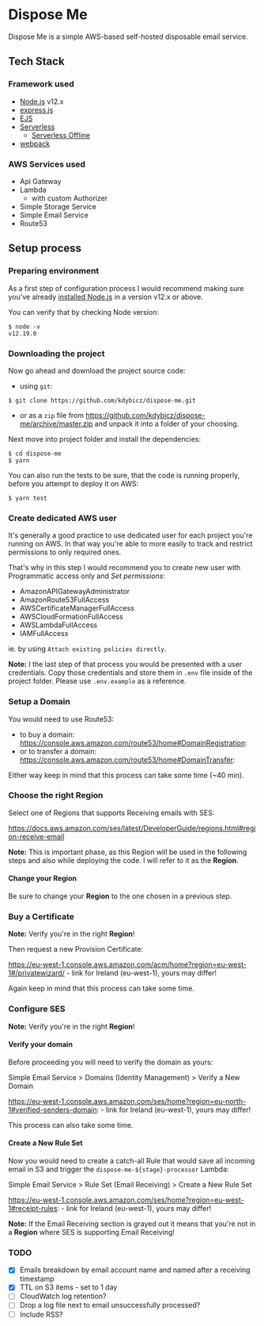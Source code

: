 # Dispose Me

Dispose Me is a simple AWS-based self-hosted disposable email service.

## Tech Stack

### Framework used
- [Node.js](https://github.com/nodejs/node) v12.x
- [express.js](https://github.com/expressjs/express)
- [EJS](https://github.com/mde/ejs)
- [Serverless](https://github.com/serverless/serverless)
  - [Serverless Offline](https://github.com/dherault/serverless-offline)
- [webpack](https://github.com/webpack/webpack)

### AWS Services used
- Api Gateway
- Lambda
  - with custom Authorizer
- Simple Storage Service
- Simple Email Service
- Route53

## Setup process

### Preparing environment

As a first step of configuration process I would recommend making sure you've already
[installed Node.js](https://nodejs.org/en/download/package-manager/) in a version v12.x or above.

You can verify that by checking Node version:
```
$ node -v
v12.19.0
```


### Downloading the project

Now go ahead and download the project source code:
- using `git`:
```
$ git clone https://github.com/kdybicz/dispose-me.git
```
- or as a `zip` file from https://github.com/kdybicz/dispose-me/archive/master.zip
  and unpack it into a folder of your choosing.

Next move into project folder and install the dependencies:

```
$ cd dispose-me
$ yarn
```

You can also run the tests to be sure, that the code is running properly, before you attempt to deploy it on AWS:

```
$ yarn test
```


### Create dedicated AWS user

It's generally a good practice to use dedicated user for each project you're running on AWS.
In that way you're able to more easily to track and restrict permissions to only required ones.

That's why in this step I would recommend you to create new user with Programmatic access only and _Set permissions_:

- AmazonAPIGatewayAdministrator
- AmazonRoute53FullAccess
- AWSCertificateManagerFullAccess
- AWSCloudFormationFullAccess
- AWSLambdaFullAccess
- IAMFullAccess

ie. by using `Attach existing policies directly`.

**Note:** I the last step of that process you would be presented with a user credentials. Copy those credentials and store them in `.env` file inside of the project folder. Please use `.env.example` as a reference.


### Setup a Domain
   
You would need to use Route53:

- to buy a domain: https://console.aws.amazon.com/route53/home#DomainRegistration:
- or to transfer a domain: https://console.aws.amazon.com/route53/home#DomainTransfer:

Either way keep in mind that this process can take some time (~40 min).


### Choose the right Region

Select one of Regions that supports Receiving emails with SES:

https://docs.aws.amazon.com/ses/latest/DeveloperGuide/regions.html#region-receive-email

**Note:** This is important phase, as this Region will be used in the following steps and also while deploying the code. I will refer to it as the **Region**.


#### Change your Region

Be sure to change your **Region** to the one chosen in a previous step.


### Buy a Certificate

**Note:** Verify you're in the right **Region**!

Then request a new Provision Certificate:

https://eu-west-1.console.aws.amazon.com/acm/home?region=eu-west-1#/privatewizard/ - link for Ireland (eu-west-1), yours may differ!

Again keep in mind that this process can take some time.


### Configure SES

**Note:** Verify you're in the right **Region**!

#### Verify your domain

Before proceeding you will need to verify the domain as yours:

Simple Email Service > Domains (Identity Management) > Verify a New Domain

https://eu-west-1.console.aws.amazon.com/ses/home?region=eu-north-1#verified-senders-domain: - link for Ireland (eu-west-1), yours may differ!

This process can also take some time.

#### Create a New Rule Set

Now you would need to create a catch-all Rule that would save all incoming email in S3 and trigger the `dispose-me-${stage}-processor` Lambda:

Simple Email Service > Rule Set (Email Receiving) > Create a New Rule Set

https://eu-west-1.console.aws.amazon.com/ses/home?region=eu-west-1#receipt-rules: - link for Ireland (eu-west-1), yours may differ!

**Note:** If the Email Receiving section is grayed out it means that you're not in a **Region** where SES is supporting Email Receiving!


### TODO
* [x] Emails breakdown by email account name and named after a receiving timestamp
* [x] TTL on S3 items - set to 1 day
* [ ] CloudWatch log retention?
* [ ] Drop a log file next to email unsuccessfully processed?
* [ ] Include RSS?